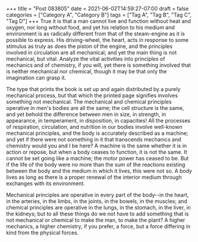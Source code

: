 +++
title = "Post 083805"
date = 2021-06-02T14:59:27-07:00
draft = false
categories = ["Category A", "Category B"]
tags = ["Tag A", "Tag B", "Tag C", "Tag D"]
+++
True it is that a man cannot live and function without heat and oxygen, nor long without food, and yet his relation to his medium and environment is as radically different from that of the steam-engine as it is possible to express. His driving-wheel, the heart, acts in response to some stimulus as truly as does the piston of the engine, and the principles involved in circulation are all mechanical; and yet the main thing is not mechanical, but vital. Analyze the vital activities into principles of mechanics and of chemistry, if you will, yet there is something involved that is neither mechanical nor chemical, though it may be that only the imagination can grasp it.

The type that prints the book is set up and again distributed by a purely mechanical process, but that which the printed page signifies involves something not mechanical. The mechanical and chemical principles operative in men's bodies are all the same; the cell structure is the same, and yet behold the difference between men in size, in strength, in appearance, in temperament, in disposition, in capacities! All the processes of respiration, circulation, and nutrition in our bodies involve well-known mechanical principles, and the body is accurately described as a machine; and yet if there were not something in it that transcends mechanics and chemistry would you and I be here? A machine is the same whether it is in action or repose, but when a body ceases to function, it is not the same. It cannot be set going like a machine; the motor power has ceased to be. But if the life of the body were no more than the sum of the reactions existing between the body and the medium in which it lives, this were not so. A body lives as long as there is a proper renewal of the interior medium through exchanges with its environment.

Mechanical principles are operative in every part of the body--in the heart, in the arteries, in the limbs, in the joints, in the bowels, in the muscles; and chemical principles are operative in the lungs, in the stomach, in the liver, in the kidneys; but to all these things do we not have to add something that is not mechanical or chemical to make the man, to make the plant? A higher mechanics, a higher chemistry, if you prefer, a force, but a force differing in kind from the physical forces.
